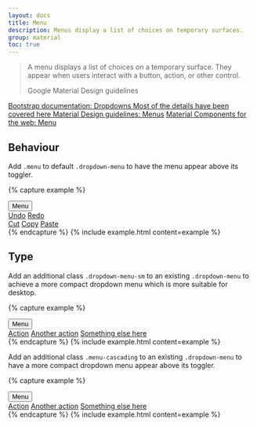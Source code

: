 ```yaml
---
layout: docs
title: Menu
description: Menus display a list of choices on temporary surfaces.
group: material
toc: true
---
```


<blockquote class="blockquote">
  <p class="mb-0">A menu displays a list of choices on a temporary surface. They appear when users interact with a button, action, or other control.</p>
  <footer class="blockquote-footer">Google Material Design guidelines</footer>
</blockquote>

<div class="list-group mt-lg-5">
    <a href="{{ site.baseurl }}/docs/{{ site.docs_version }}/components/dropdowns/" target="_blank" class="list-group-item list-group-item-action lgi-icon-bs">Bootstrap documentation: Dropdowns
      <span class="d-block font-weight-normal text-black-secondary"> Most of the details have been covered here</span>
    </a>
    <a href="https://material.io/components/menus/" target="_blank" class="list-group-item list-group-item-action lgi-icon-md">Material Design guidelines: Menus</a>
    <a href="https://material-components.github.io/material-components-web-catalog/#/component/menu" target="_blank" class="list-group-item list-group-item-action lgi-icon-mdc">Material Components for the web: Menu</a>
</div>

## Behaviour

Add `.menu` to default `.dropdown-menu` to have the menu appear above its toggler.

{% capture example %}
<div class="dropdown">
  <button aria-expanded="false" aria-haspopup="true" class="btn dropdown-toggle" data-toggle="dropdown" id="dropdownMenuButton1" type="button">Menu</button>
  <div aria-labelledby="dropdownMenuButton1" class="dropdown-menu menu">
    <a class="dropdown-item" href="#">Undo</a>
    <a class="dropdown-item" href="#">Redo</a>
    <div class="dropdown-divider"></div>
    <a class="dropdown-item" href="#">Cut</a>
    <a class="dropdown-item" href="#">Copy</a>
    <a class="dropdown-item" href="#">Paste</a>
  </div>
</div>
{% endcapture %}
{% include example.html content=example %}

## Type

Add an additional class `.dropdown-menu-sm` to an existing `.dropdown-menu` to achieve a more compact dropdown menu which is more suitable for desktop.

{% capture example %}
<div class="dropdown">
  <button aria-expanded="false" aria-haspopup="true" class="btn dropdown-toggle" data-toggle="dropdown" id="dropdownMenuButton2" type="button">Menu</button>
  <div aria-labelledby="dropdownMenuButton2" class="dropdown-menu dropdown-menu-sm">
    <a class="dropdown-item" href="#">Action</a>
    <a class="dropdown-item" href="#">Another action</a>
    <a class="dropdown-item" href="#">Something else here</a>
  </div>
</div>
{% endcapture %}
{% include example.html content=example %}

Add an additional class `.menu-cascading` to an existing `.dropdown-menu` to have a more compact dropdown menu appear above its toggler.

{% capture example %}
<div class="dropdown">
  <button aria-expanded="false" aria-haspopup="true" class="btn dropdown-toggle" data-toggle="dropdown" id="dropdownMenuButton3" type="button">Menu</button>
  <div aria-labelledby="dropdownMenuButton3" class="dropdown-menu menu-cascading">
    <a class="dropdown-item" href="#">Action</a>
    <a class="dropdown-item" href="#">Another action</a>
    <a class="dropdown-item" href="#">Something else here</a>
  </div>
</div>
{% endcapture %}
{% include example.html content=example %}
